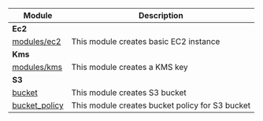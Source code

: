 <!-- BEGIN_MODULE_INDEX -->
| Module | Description |
|------|------|
| **Ec2** | |
| [modules/ec2](modules/ec2) | This module creates basic EC2 instance |
| **Kms** | |
| [modules/kms](modules/kms) | This module creates a KMS key |
| **S3** | |
| [bucket](modules/s3/bucket) | This module creates S3 bucket |
| [bucket_policy](modules/s3/bucket_policy) | This module creates bucket policy for S3 bucket |
<!-- END_MODULE_INDEX -->
